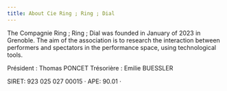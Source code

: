 ```yaml
---
title: About Cie Ring ; Ring ; Dial 
---
```


The Compagnie Ring ; Ring ; Dial was founded in January of 2023 in Grenoble. The aim of the association is to research the interaction between performers and spectators in the performance space, using technological tools. 


Président : Thomas PONCET 
Trésorière : Emilie BUESSLER   

SIRET: 923 025 027 00015 · APE: 90.01 · 

